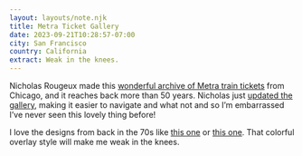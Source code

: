 ```yaml
---
layout: layouts/note.njk
title: Metra Ticket Gallery
date: 2023-09-21T10:28:57-07:00
city: San Francisco
country: California
extract: Weak in the knees.
---
```


Nicholas Rougeux made this [wonderful archive of Metra train tickets](https://www.c82.net/metratickets/) from Chicago, and it reaches back more than 50 years. Nicholas just [updated the gallery](https://www.c82.net/blog/?id=93), making it easier to navigate and what not and so I’m embarrassed I’ve never seen this lovely thing before!

I love the designs from back in the 70s like [this one](https://www.c82.net/metratickets/#tickets-1346) or [this one](https://www.c82.net/metratickets/#tickets-1369). That colorful overlay style will make me weak in the knees.
